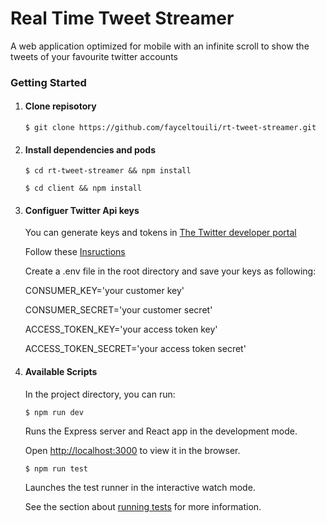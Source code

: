 # Real Time Tweet Streamer


 A web application optimized for mobile with an infinite scroll to show the tweets of your favourite twitter accounts

### Getting Started

1. #### Clone repisotory

   `$ git clone https://github.com/fayceltouili/rt-tweet-streamer.git`


2. #### Install dependencies and pods

   `$ cd rt-tweet-streamer && npm install`

   `$ cd client && npm install`

3. #### Configuer Twitter Api keys

   You can generate keys and tokens in [The Twitter developer portal](https://developer.twitter.com/en/apps)

   Follow these [Insructions](https://developer.twitter.com/en/docs/basics/authentication/guides/securing-keys-and-tokens)

   Create a .env file in the root directory and save your keys as following:

   CONSUMER_KEY='your customer key'

   CONSUMER_SECRET='your customer secret'

   ACCESS_TOKEN_KEY='your access token key'

   ACCESS_TOKEN_SECRET='your access token secret'

4. #### Available Scripts

   In the project directory, you can run:

   `$ npm run dev`

   Runs the Express server and React app in the development mode.

   Open [http://localhost:3000](http://localhost:3000) to view it in the browser.




   `$ npm run test`

   Launches the test runner in the interactive watch mode.

   See the section about [running tests](https://facebook.github.io/create-react-app/docs/running-tests) for more information.
